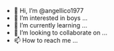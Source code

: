 - 👋 Hi, I’m @angellico1977
- 👀 I’m interested in  boys ...
- 🌱 I’m currently learning ...
- 💞️ I’m looking to collaborate on ...
- 📫 How to reach me ...

<!---
angellico1977/angellico1977 is a ✨ special ✨ repository because its `README.md` (this file) appears on your GitHub profile.
You can click the Preview link to take a look at your changes.
--->
